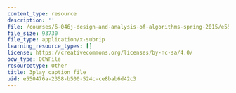 ```yaml
---
content_type: resource
description: ''
file: /courses/6-046j-design-and-analysis-of-algorithms-spring-2015/e550476a2358b500524cce8bab6d42c3_3MpzavN3Mco.srt
file_size: 93730
file_type: application/x-subrip
learning_resource_types: []
license: https://creativecommons.org/licenses/by-nc-sa/4.0/
ocw_type: OCWFile
resourcetype: Other
title: 3play caption file
uid: e550476a-2358-b500-524c-ce8bab6d42c3
---
```

